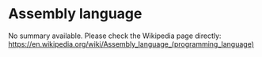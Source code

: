 # Assembly language

No summary available. Please check the Wikipedia page directly: https://en.wikipedia.org/wiki/Assembly_language_(programming_language)
